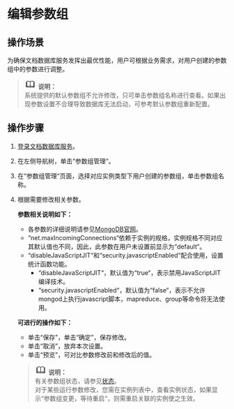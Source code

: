 # 编辑参数组<a name="zh-cn_topic_configuration"></a>

## 操作场景<a name="section61774358144918"></a>

为确保文档数据库服务发挥出最优性能，用户可根据业务需求，对用户创建的参数组中的参数进行调整。

>![](public_sys-resources/icon-note.gif) **说明：**   
>系统提供的默认参数组不允许修改，只可单击参数组名称进行查看。如果出现参数设置不合理导致数据库无法启动，可参考默认参数组重新配置。  

## 操作步骤<a name="section30073268144833"></a>

1.  [登录文档数据库服务](https://support.huaweicloud.com/qs-dds/dds_02_0043.html)。
2.  在左侧导航树，单击“参数组管理“。
3.  在“参数组管理“页面，选择对应实例类型下用户创建的参数组，单击参数组名称。
4.  根据需要修改相关参数。

    **参数相关说明如下：**

    -   各参数的详细说明请参见[MongoDB官网](https://docs.mongodb.com/v3.2/reference/parameters/)。
    -   “net.maxIncomingConnections“依赖于实例的规格，实例规格不同对应其默认值也不同，因此，此参数在用户未设置前显示为“default“。
    -   “disableJavaScriptJIT“和“security.javascriptEnabled“配合使用，设置统计函数功能。
        -   “disableJavaScriptJIT“，默认值为“true“，表示禁用JavaScriptJIT编译技术。
        -   “security.javascriptEnabled“，默认值为“false“，表示不允许mongod上执行javascript脚本，mapreduce、group等命令将无法使用。

    **可进行的操作如下：**

    -   单击“保存”，单击“确定”，保存修改。
    -   单击“取消”，放弃本次设置。
    -   单击“预览”，可对比参数修改前和修改后的值。

    >![](public_sys-resources/icon-note.gif) **说明：**   
    >有关参数组状态，请参见[状态](https://support.huaweicloud.com/productdesc-dds/zh-cn_topic_0044018318.html)。  
    >对于某些运行参数修改，您需在实例列表中，查看实例状态，如果显示“参数组变更，等待重启“，则需重启关联的实例使之生效。  


